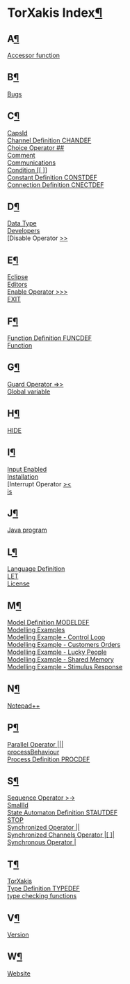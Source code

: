 <a name="TorXakis-Index"></a>

# TorXakis Index[¶](#TorXakis-Index)

<a name="A"></a>

## A[¶](#A)

[Accessor function](Function)

<a name="B"></a>

## B[¶](#B)

[Bugs](Bugs)

<a name="C"></a>

## C[¶](#C)

[CapsId](CapsId)  
[Channel Definition CHANDEF](ChanDefs)  
[Choice Operator ##](Choice_Operator)  
[Comment](Comment)  
[Communications](Communications)  
[Condition [[ ]]](Condition)  
[Constant Definition CONSTDEF](ConstDefs)  
[Connection Definition CNECTDEF](CnectDefs)

<a name="D"></a>

## D[¶](#D)

[Data Type](Data_Type)  
[Developers](Developers)  
[Disable Operator [>>](Disable_Operator)

<a name="E"></a>

## E[¶](#E)

[Eclipse](Eclipse)  
[Editors](Editors)  
[Enable Operator >>>](Enable_Operator)  
[EXIT](EXIT)

<a name="F"></a>

## F[¶](#F)

[Function Definition FUNCDEF](FuncDefs)  
[Function](Function)

<a name="G"></a>

## G[¶](#G)

[Guard Operator =>>](Guard_Operator)  
[Global variable](Modelling_Example_Shared_Memory)

<a name="H"></a>

## H[¶](#H)

[HIDE](HIDE)

<a name="I"></a>

## I[¶](#I)

[Input Enabled](Input_Enabled.html)  
[Installation](Installation)  
[Interrupt Operator [><](Interrupt_Operator)  
[is<constructorName>](Function)

<a name="J"></a>

## J[¶](#J)

[Java program](Java_program)

<a name="L"></a>

## L[¶](#L)

[Language Definition](Language_Definition)  
[LET](LET)  
[License](License)

<a name="M"></a>

## M[¶](#M)

[Model Definition MODELDEF](ModelDefs)  
[Modelling Examples](Modelling_Examples)  
[Modelling Example - Control Loop](Modelling_Example_Control_Loop)  
[Modelling Example - Customers Orders](Modelling_Example_Customers_Orders)  
[Modelling Example - Lucky People](Modelling-Example-Lucky-People)  
[Modelling Example - Shared Memory](Modelling_Example_Shared_Memory)  
[Modelling Example - Stimulus Response](Modelling_Example_Stimulus_Response)

<a name="N"></a>

## N[¶](#N)

[Notepad++](Notepad++)

<a name="P"></a>

## P[¶](#P)

[Parallel Operator |||](Parallel_Operator)  
[processBehaviour](ProcessBehaviour)  
[Process Definition PROCDEF](ProcDefs)

<a name="S"></a>

## S[¶](#S)

[Sequence Operator >->](Sequence_Operator)  
[SmallId](SmallId)  
[State Automaton Definition STAUTDEF](StautDef)  
[STOP](STOP)  
[Synchronized Operator ||](Synchronized_Operator)  
[Synchronized Channels Operator |[ ]|](Synchronized_Channels_Operator)  
[Synchronous Operator |](Synchronous_Operator)

<a name="T"></a>

## T[¶](#T)

[TorXakis](TorXakis)  
[Type Definition TYPEDEF](TypeDefs)  
[type checking functions](Function)

<a name="V"></a>

## V[¶](#V)

[Version](Version)

<a name="W"></a>

## W[¶](#W)

[Website](Website)